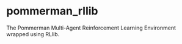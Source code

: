 # pommerman_rllib
The Pommerman Multi-Agent Reinforcement Learning Environment wrapped using RLlib.
